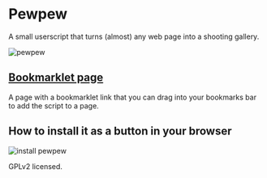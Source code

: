 # Pewpew

A small userscript that turns (almost) any web page into a shooting gallery.

![pewpew](http://i.imgur.com/y6ueox0.gif)

## [Bookmarklet page](https://rawgit.com/jim-thisplace/pewpew/master/README.html)

A page with a bookmarklet link that you can drag into your bookmarks bar to add the script to a page.

## How to install it as a button in your browser

![install pewpew](http://i.imgur.com/45QJlQj.gif)

GPLv2 licensed.
